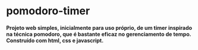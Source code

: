# pomodoro-timer

<h4>Projeto web simples, inicialmente para uso próprio, de um timer inspirado na técnica pomodoro, que é bastante eficaz no gerenciamento de tempo. Construído com html, css e javascript.</h4>
